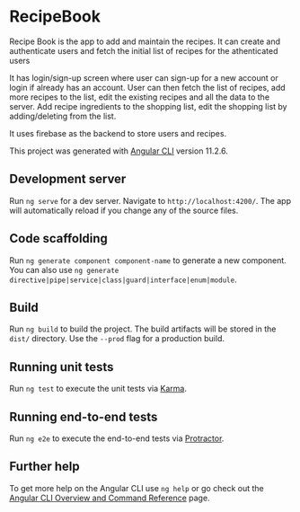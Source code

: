 # RecipeBook

Recipe Book is the app to add and maintain the recipes. It can create and authenticate users and fetch the initial list of recipes for the athenticated users

It has login/sign-up screen where user can sign-up for a new account or login if already has an account. User can then fetch the list of recipes, add more recipes to the list, edit the existing recipes and all the data to the server. Add recipe ingredients to the shopping list, edit the shopping list by adding/deleting from the list.

It uses firebase as the backend to store users and recipes.

This project was generated with [Angular CLI](https://github.com/angular/angular-cli) version 11.2.6.

## Development server

Run `ng serve` for a dev server. Navigate to `http://localhost:4200/`. The app will automatically reload if you change any of the source files.

## Code scaffolding

Run `ng generate component component-name` to generate a new component. You can also use `ng generate directive|pipe|service|class|guard|interface|enum|module`.

## Build

Run `ng build` to build the project. The build artifacts will be stored in the `dist/` directory. Use the `--prod` flag for a production build.

## Running unit tests

Run `ng test` to execute the unit tests via [Karma](https://karma-runner.github.io).

## Running end-to-end tests

Run `ng e2e` to execute the end-to-end tests via [Protractor](http://www.protractortest.org/).

## Further help

To get more help on the Angular CLI use `ng help` or go check out the [Angular CLI Overview and Command Reference](https://angular.io/cli) page.
